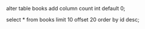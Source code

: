 alter table books add column count int default 0;


select * from books limit 10 offset 20 order by id desc;


